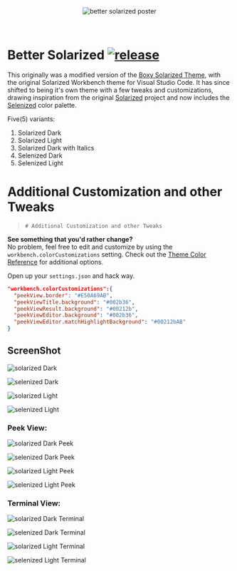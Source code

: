 <div align="center">
<img src="https://raw.github.com/ginfuru/vscode-better-solarized-dark/master/images/better-solarized-theme-poster.jpg" alt="better solarized poster">
</div>
<br><br>

# Better Solarized [![release](https://img.shields.io/github/release/edheltzel/vscode-better-solarized.svg?style=for-the-badge&logo=github&logoColor=white&colorA=101119&colorB=073642)](https://github.com/edheltzel/flightdeck/releases/latest)

This originally was a modified version of the
[Boxy Solarized Theme](https://github.com/ihodev/sublime-boxy), with the
original Solarized Workbench theme for Visual Studio Code. It has since shifted
to being it's own theme with a few tweaks and customizations, drawing
inspiration from the original
[Solarized](https://github.com/altercation/solarized) project and now includes
the
[Selenized](https://github.com/jan-warchol/selenized/blob/master/whats-wrong-with-solarized.md)
color palette.

Five(5) variants:

1. Solarized Dark
2. Solarized Light
3. Solarized Dark with Italics
4. Selenized Dark
5. Selenized Light

# Additional Customization and other Tweaks

> `# Additional Customization and other Tweaks`

**See something that you'd rather change?**<br> No problem, feel free to edit
and customize by using the `workbench.colorCustomizations` setting. Check out
the
[Theme Color Reference](https://code.visualstudio.com/docs/getstarted/theme-color-reference)
for additional options.

Open up your `settings.json` and hack way.

```json
"workbench.colorCustomizations":{
  "peekView.border": "#E50A69AB",
  "peekViewTitle.background": "#002b36",
  "peekViewResult.background": "#00212b",
  "peekViewEditor.background": "#002b36",
  "peekViewEditor.matchHighlightBackground": "#00212bAB"
}
```

## ScreenShot

![solarized Dark](https://raw.github.com/ginfuru/vscode-better-solarized-dark/master/images/better-solarized-dark.png)

![selenized Dark](https://raw.github.com/ginfuru/vscode-better-solarized-dark/master/images/better-selenized-dark.png)

![solarized Light](https://raw.github.com/ginfuru/vscode-better-solarized-dark/master/images/better-solarized-light.png)

![selenized Light](https://raw.github.com/ginfuru/vscode-better-solarized-dark/master/images/better-selenized-light.png)

### Peek View:

![solarized Dark Peek](https://raw.github.com/ginfuru/vscode-better-solarized-dark/master/images/better-solarized-dark-peek.png)

![selenized Dark Peek](https://raw.github.com/ginfuru/vscode-better-solarized-dark/master/images/better-selenized-dark-peek.png)

![solarized Light Peek](https://raw.github.com/ginfuru/vscode-better-solarized-dark/master/images/better-solarized-light-peek.png)

![selenized Light Peek](https://raw.github.com/ginfuru/vscode-better-solarized-dark/master/images/better-selenized-light-peek.png)

### Terminal View:

![solarized Dark Terminal](https://raw.github.com/ginfuru/vscode-better-solarized-dark/master/images/better-solarized-dark-term.png)

![selenized Dark Terminal](https://raw.github.com/ginfuru/vscode-better-solarized-dark/master/images/better-selenized-dark-term.png)

![solarized Light Terminal](https://raw.github.com/ginfuru/vscode-better-solarized-dark/master/images/better-solarized-light-term.png)

![selenized Light Terminal](https://raw.github.com/ginfuru/vscode-better-solarized-dark/master/images/better-selenized-light-term.png)
